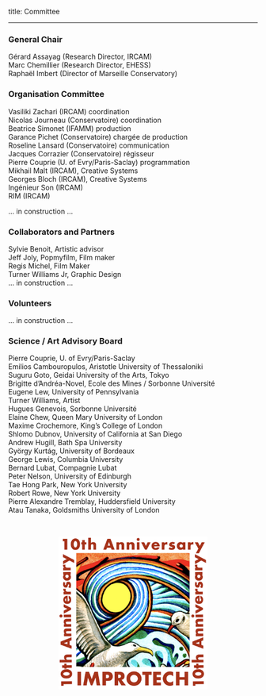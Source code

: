 title: Committee

---

###  General Chair

Gérard Assayag (Research Director, IRCAM)  
Marc Chemillier (Research Director, EHESS)  
Raphaël Imbert (Director of Marseille Conservatory)  


### Organisation Committee

Vasiliki Zachari (IRCAM) coordination   
Nicolas Journeau (Conservatoire) coordination  
Beatrice Simonet (IFAMM) production  
Garance Pichet (Conservatoire) chargée de production  
Roseline Lansard (Conservatoire) communication  
Jacques Corrazier (Conservatoire) régisseur  
Pierre Couprie (U. of Evry/Paris-Saclay) programmation  
Mikhail Malt (IRCAM), Creative Systems  
Georges Bloch (IRCAM), Creative Systems  
Ingénieur Son (IRCAM)  
RIM (IRCAM)  

... in construction ...  

### Collaborators and Partners

Sylvie Benoit, Artistic advisor  
Jeff Joly, Popmyfilm,	Film maker  
Regis Michel, Film Maker  
Turner Williams Jr, Graphic Design  
... in construction ...  

### Volunteers
... in construction ...  

### Science / Art  Advisory Board

Pierre Couprie, U. of Evry/Paris-Saclay  
Emilios Cambouropulos, Aristotle University of Thessaloniki  
Suguru Goto, Geidai University of the Arts, Tokyo  
Brigitte d’Andréa-Novel, Ecole des Mines / Sorbonne Université  
Eugene Lew, University of Pennsylvania  
Turner Williams, Artist  
Hugues Genevois, Sorbonne Université  
Elaine Chew, Queen Mary University of London  
Maxime Crochemore, King’s College of London  
Shlomo Dubnov, University of California at San Diego  
Andrew Hugill, Bath Spa University  
György Kurtág, University of Bordeaux   
George Lewis, Columbia University   
Bernard Lubat, Compagnie Lubat  
Peter Nelson, University of Edinburgh  
Tae Hong Park, New York University  
Robert Rowe, New York University  
Pierre Alexandre Tremblay, Huddersfield University  
Atau Tanaka, Goldsmiths University of London  

<br>

<p align="center">
  <img src="../images/Logo_improtech_anniv.png" width="300">
</p>
